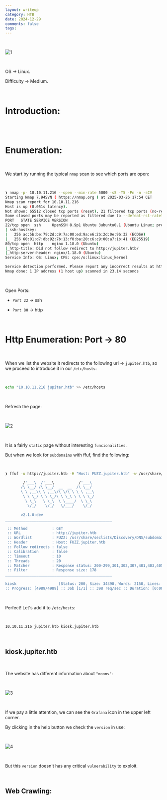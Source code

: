 ```yaml
---
layout: writeup
category: HTB
date: 2024-12-29
comments: false
tags: 
---
```


<br />

![1](../../../assets/images/Jupiter/1.png)

<br />

OS -> Linux.

Difficulty -> Medium.

<br />

# Introduction:

<br />



<br />

# Enumeration:

<br />

We start by running the typical `nmap` scan to see which ports are open:

<br />

```bash
❯ nmap -p- 10.10.11.216 --open --min-rate 5000 -sS -T5 -Pn -n -sCV
Starting Nmap 7.94SVN ( https://nmap.org ) at 2025-03-26 17:54 CET
Nmap scan report for 10.10.11.216
Host is up (0.051s latency).
Not shown: 65512 closed tcp ports (reset), 21 filtered tcp ports (no-response)
Some closed ports may be reported as filtered due to --defeat-rst-ratelimit
PORT   STATE SERVICE VERSION
22/tcp open  ssh     OpenSSH 8.9p1 Ubuntu 3ubuntu0.1 (Ubuntu Linux; protocol 2.0)
| ssh-hostkey: 
|   256 ac:5b:be:79:2d:c9:7a:00:ed:9a:e6:2b:2d:0e:9b:32 (ECDSA)
|_  256 60:01:d7:db:92:7b:13:f0:ba:20:c6:c9:00:a7:1b:41 (ED25519)
80/tcp open  http    nginx 1.18.0 (Ubuntu)
|_http-title: Did not follow redirect to http://jupiter.htb/
|_http-server-header: nginx/1.18.0 (Ubuntu)
Service Info: OS: Linux; CPE: cpe:/o:linux:linux_kernel

Service detection performed. Please report any incorrect results at https://nmap.org/submit/ .
Nmap done: 1 IP address (1 host up) scanned in 23.14 seconds
```

<br />

Open Ports:

- `Port 22` -> ssh

- `Port 80` -> http 

<br />

# Http Enumeration: Port -> 80

<br />

When we list the website it redirects to the following url -> `jupiter.htb`, so we proceed to introduce it in our `/etc/hosts`:

<br />

```bash
echo "10.10.11.216 jupiter.htb" >> /etc/hosts 
```

<br />

Refresh the page:

<br />

![2](../../../assets/images/Jupiter/2.png)

<br />

It is a fairly `static` page without interesting `funcionalities`.

But when we look for `subdomains` with ffuf, find the following:

<br />

```bash
❯ ffuf -u http://jupiter.htb -H "Host: FUZZ.jupiter.htb" -w /usr/share/seclists/Discovery/DNS/subdomains-top1million-5000.txt -c -t 20 -fs 178

        /'___\  /'___\           /'___\       
       /\ \__/ /\ \__/  __  __  /\ \__/       
       \ \ ,__\\ \ ,__\/\ \/\ \ \ \ ,__\      
        \ \ \_/ \ \ \_/\ \ \_\ \ \ \ \_/      
         \ \_\   \ \_\  \ \____/  \ \_\       
          \/_/    \/_/   \/___/    \/_/       

       v2.1.0-dev
________________________________________________

 :: Method           : GET
 :: URL              : http://jupiter.htb
 :: Wordlist         : FUZZ: /usr/share/seclists/Discovery/DNS/subdomains-top1million-5000.txt
 :: Header           : Host: FUZZ.jupiter.htb
 :: Follow redirects : false
 :: Calibration      : false
 :: Timeout          : 10
 :: Threads          : 20
 :: Matcher          : Response status: 200-299,301,302,307,401,403,405,500
 :: Filter           : Response size: 178
________________________________________________

kiosk                   [Status: 200, Size: 34390, Words: 2150, Lines: 212, Duration: 72ms]
:: Progress: [4989/4989] :: Job [1/1] :: 398 req/sec :: Duration: [0:00:13] :: Errors: 0 ::
```

<br />

Perfect! Let's add it to `/etc/hosts`:

<br />

```bash
10.10.11.216 jupiter.htb kiosk.jupiter.htb
```

<br />

## kiosk.jupiter.htb 

<br />

The website has different information about `"moons"`:

<br />

![3](../../../assets/images/Jupiter/3.png)

<br />

If we pay a little attention, we can see the `Grafana` icon in the upper left corner.

By clicking in the help button we check the `version` in use:

<br />

![4](../../../assets/images/Jupiter/4.png)

<br />

But this `version` doesn't has any critical `vulnerability` to exploit.

<br />

## Web Crawling:

<br />



<br />
